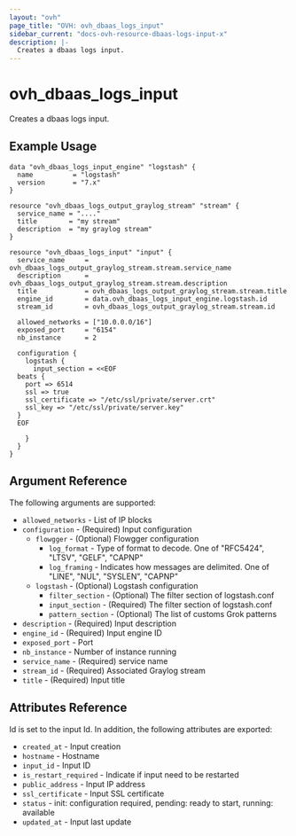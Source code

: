 ```yaml
---
layout: "ovh"
page_title: "OVH: ovh_dbaas_logs_input"
sidebar_current: "docs-ovh-resource-dbaas-logs-input-x"
description: |-
  Creates a dbaas logs input.
---
```


# ovh_dbaas_logs_input

Creates a dbaas logs input.

## Example Usage

```hcl
data "ovh_dbaas_logs_input_engine" "logstash" {
  name          = "logstash"
  version       = "7.x"
}

resource "ovh_dbaas_logs_output_graylog_stream" "stream" {
  service_name = "...."
  title        = "my stream"
  description  = "my graylog stream"
}

resource "ovh_dbaas_logs_input" "input" {
  service_name     = ovh_dbaas_logs_output_graylog_stream.stream.service_name
  description      = ovh_dbaas_logs_output_graylog_stream.stream.description
  title            = ovh_dbaas_logs_output_graylog_stream.stream.title
  engine_id        = data.ovh_dbaas_logs_input_engine.logstash.id
  stream_id        = ovh_dbaas_logs_output_graylog_stream.stream.id

  allowed_networks = ["10.0.0.0/16"]
  exposed_port     = "6154"
  nb_instance      = 2

  configuration {
    logstash {
      input_section = <<EOF
  beats {
    port => 6514
    ssl => true
    ssl_certificate => "/etc/ssl/private/server.crt"
    ssl_key => "/etc/ssl/private/server.key"
  }
  EOF

    }
  }
}
```

## Argument Reference

The following arguments are supported:

* `allowed_networks` - List of IP blocks
* `configuration` - (Required) Input configuration
  * `flowgger` - (Optional) Flowgger configuration
    * `log_format` - Type of format to decode. One of "RFC5424", "LTSV", "GELF", "CAPNP"
    * `log_framing` - Indicates how messages are delimited. One of "LINE", "NUL", "SYSLEN", "CAPNP"
  * `logstash` - (Optional) Logstash configuration
    * `filter_section` - (Optional) The filter section of logstash.conf
    * `input_section` - (Required) The filter section of logstash.conf
    * `pattern_section` - (Optional) The list of customs Grok patterns
* `description` - (Required) Input description
* `engine_id` - (Required) Input engine ID
* `exposed_port` - Port
* `nb_instance` - Number of instance running
* `service_name` - (Required) service name
* `stream_id` - (Required) Associated Graylog stream
* `title` - (Required) Input title

## Attributes Reference

Id is set to the input Id. In addition, the following attributes are exported:

* `created_at` - Input creation
* `hostname` - Hostname
* `input_id` - Input ID
* `is_restart_required` - Indicate if input need to be restarted
* `public_address` - Input IP address
* `ssl_certificate` - Input SSL certificate
* `status` - init: configuration required, pending: ready to start, running: available
* `updated_at` - Input last update

